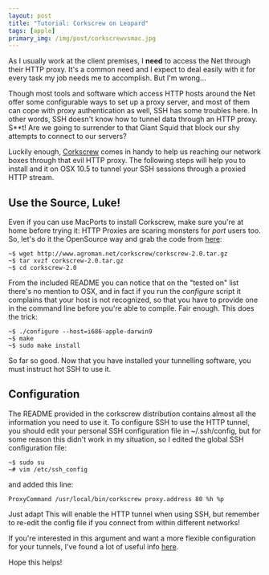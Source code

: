 ```yaml
---
layout: post
title: "Tutorial: Corkscrew on Leopard"
tags: [apple]
primary_img: /img/post/corkscrewvsmac.jpg
---
```


As I usually work at the client premises, I <strong>need</strong> to access the Net through their HTTP proxy. It's a common need and I expect to deal easily with it for every task my job needs me to accomplish. But I'm wrong...

Though most tools and software which access HTTP hosts around the Net offer some configurable ways to set up a proxy server, and most of them can cope with proxy authentication as well, SSH has some troubles here. In other words, SSH doesn't know how to tunnel data through an HTTP proxy. S**t! Are we going to surrender to that Giant Squid that block our shy attempts to connect to our servers?

Luckily enough, <a title="Corkscrew homepage" href="http://www.agroman.net/corkscrew/">Corkscrew</a> comes in handy to help us reaching our network boxes through that evil HTTP proxy. The following steps will help you to install and it on OSX 10.5 to tunnel your SSH sessions through a proxied HTTP stream.

Use the Source, Luke!
---------------------

Even if you can use MacPorts to install Corkscrew, make sure you're at home before trying it: HTTP Proxies are scaring monsters for <em>port</em> users too. So, let's do it the OpenSource way and grab the code from <a title="Corkscrew sources" href="http://www.agroman.net/corkscrew/corkscrew-2.0.tar.gz">here</a>:

    ~$ wget http://www.agroman.net/corkscrew/corkscrew-2.0.tar.gz
    ~$ tar xvzf corkscrew-2.0.tar.gz
    ~$ cd corkscrew-2.0

From the included README you can notice that on the "tested on" list there's no mention to OSX, and in fact if you run the <em>configure</em> script it complains that your host is not recognized, so that you have to provide one in the command line before you're able to compile. Fair enough.
This does the trick:

    ~$ ./configure --host=i686-apple-darwin9
    ~$ make
    ~$ sudo make install

So far so good. Now that you have installed your tunnelling software, you must instruct hot SSH to use it.

Configuration
-------------

The README provided in the corkscrew distribution contains almost all the information you need to use it. To configure SSH to use the HTTP tunnel, you should edit your personal SSH configuration file in ~/.ssh/config, but for some reason this didn't work in my situation, so I edited the global SSH configuration file:

    ~$ sudo su
    ~# vim /etc/ssh_config

and added this line:

    ProxyCommand /usr/local/bin/corkscrew proxy.address 80 %h %p

Just adapt This will enable the HTTP tunnel when using SSH, but remember to re-edit the config file if you connect from within different networks!

If you're interested in this argument and want a more flexible configuration for your tunnels, I've found a lot of useful info <a href="http://www.mtu.net/~engstrom/ssh-proxy.php">here</a>.

Hope this helps!
